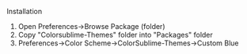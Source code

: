 Installation

1. Open Preferences->Browse Package (folder)
2. Copy "Colorsublime-Themes" folder into "Packages" folder
3. Preferences->Color Scheme->ColorSublime-Themes->Custom Blue